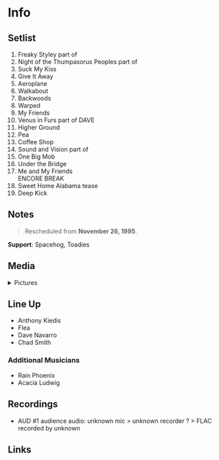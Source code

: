 # Info

## Setlist

1. Freaky Styley part of
2. Night of the Thumpasorus Peoples part of
3. Suck My Kiss
4. Give It Away
5. Aeroplane
6. Walkabout
7. Backwoods
8. Warped
9. My Friends
10. Venus in Furs part of DAVE
11. Higher Ground
12. Pea
13. Coffee Shop
14. Sound and Vision part of
15. One Big Mob
16. Under the Bridge
17. Me and My Friends
<br> ENCORE BREAK
18. Sweet Home Alabama tease
19. Deep Kick

## Notes

> Rescheduled from **November 26, 1995**.

**Support**: Spacehog, Toadies

## Media 

<details>
  <summary>Pictures</summary>
  <!--<img alt="Setlist" title="Setlist" src="_.jpg" height="200" />-->
</details>

## Line Up

* Anthony Kiedis
* Flea
* Dave Navarro
* Chad Smith

### Additional Musicians

* Rain Phoenix  
* Acacia Ludwig

## Recordings

* AUD #1 audience audio: unknown mic > unknown recorder ? > FLAC recorded by unknown

## Links
